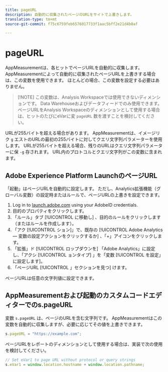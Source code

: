 ```yaml
---
title: pageURL
description: 自動的に収集されたページのURLをサイトで上書きします。
translation-type: tm+mt
source-git-commit: f75c6759feb6576017733f1aac5bff2e21d4b0af

---
```



# pageURL

AppMeasurementは、各ヒットでページURLを自動的に収集します。 AppMeasurementによって自動的に収集されたページURLを上書きする場合は、この変数を使用できます。 ほとんどの場合、この変数を設定する必要はありません。

> [!NOTE] この変数は、Analysis Workspaceでは使用できないディメンションです。 Data Warehouseおよびデータフィードでのみ使用できます。 ページURLをAnalysis Workspaceのディメンションとして使用する場合は、ヒットのたびにeVarに変 `pageURL` 数を渡すことを検討してください。

URLが255バイトを超える場合があります。 AppMeasurementは、イメージリク `g` エストのURLの最初の255バイトに対してクエリ文字列パラメーターを使用します。 URLが255バイトを超える場合、残りのURLはクエリ文字列パラメーターに保 `-g` 存されます。 URL内のプロトコルとクエリ文字列がこの変数に含まれます。

## Adobe Experience Platform LaunchのページURL

「起動」はページURLを自動的に設定します。 ただし、Analytics拡張機能（グローバル変数）の設定時またはルールで、ページURLの上書きを設定できます。

1. Log in to [launch.adobe.com](https://launch.adobe.com) using your AdobeID credentials.
2. 目的のプロパティをクリックします。
3. 「ルール」タブ [!UICONTROL に移動し] 、目的のルールをクリックします（またはルールを作成します）。
4. 「アク [!UICONTROL ション]」で、既存の [!UICONTROL Adobe Analytics — 変数の設定アクションをクリックするか] 、「+」アイコンをクリックします。
5. 「拡張」ド [!UICONTROL ロップダウンを] 「Adobe Analytics」に設定し、「アクシ [!UICONTROL ョンタイプ] 」を「変数 [!UICONTROL を設定」に設定します]。
6. 「ページURL [!UICONTROL 」セクションを見つ] けます。

ページURLは任意の文字列値に設定できます。

## AppMeasurementおよび起動のカスタムコードエディターでのs.pageURL

変数 `s.pageURL` は、ページのURLを含む文字列です。 AppMeasurementはこの変数を自動的に収集しますが、必要に応じてその値を上書きできます。

```js
s.pageURL = "https://example.com";
```

ページURLをレポートのディメンションとして使用する場合は、実装で次の使用を検討してください。

```js
// Set eVar1 to page URL without protocol or query strings
s.eVar1 = window.location.hostname + window.location.pathname;
```
